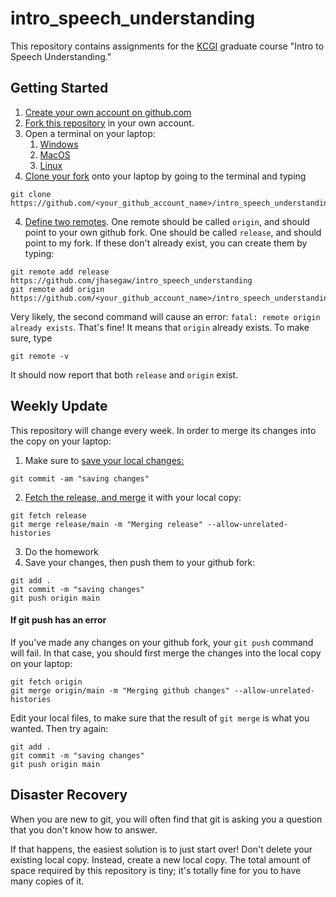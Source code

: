 # intro_speech_understanding

This repository contains assignments for the <a
href="https://www.kcg.edu/">KCGI</a> graduate course "Intro to Speech
Understanding."

## Getting Started

1. <a href="https://docs.github.com/en/get-started/start-your-journey/creating-an-account-on-github">Create your own account on github.com</a>
1. <a href="https://docs.github.com/en/pull-requests/collaborating-with-pull-requests/working-with-forks/fork-a-repo">Fork this repository</a> in your own account.
2. Open a terminal on your laptop:
    1. <a href="https://learn.microsoft.com/en-us/windows/terminal/install">Windows</a>
    1. <a href="https://support.apple.com/guide/terminal/open-or-quit-terminal-apd5265185d-f365-44cb-8b09-71a064a42125/mac">MacOS</a>
    1. <a href="https://ubuntu.com/tutorials/command-line-for-beginners#3-opening-a-terminal">Linux</a>
3. <a href="https://docs.github.com/en/repositories/creating-and-managing-repositories/cloning-a-repository">Clone your fork</a> onto your laptop by going to the terminal and typing
```
git clone https://github.com/<your_github_account_name>/intro_speech_understanding
```
4. <a href="https://docs.github.com/en/get-started/git-basics/managing-remote-repositories">Define two remotes</a>.  One remote should be called `origin`, and should point to your own github fork. One should be called `release`, and should point to my fork.  If these don't already exist, you can create them by typing:
```
git remote add release https://github.com/jhasegaw/intro_speech_understanding
git remote add origin https://github.com/<your_github_account_name>/intro_speech_understanding
```
Very likely, the second command will cause an error: `fatal: remote origin already exists`.  That's fine!  It means that `origin` already exists.  To make sure, type
```
git remote -v
```
It should now report that both `release` and `origin` exist.


## Weekly Update

This repository will change every week.  In order to merge its changes
into the copy on your laptop:

1. Make sure to <a href="https://git-scm.com/docs/git-commit">save your local changes:</a>
```
git commit -am "saving changes"
```
2. <a href="https://git-scm.com/docs/git-fetch">Fetch the release, and <a href="https://git-scm.com/docs/git-merge">merge</a> it with your local copy:
```
git fetch release
git merge release/main -m "Merging release" --allow-unrelated-histories
```
3. Do the homework
4. Save your changes, then push them to your github fork:
```
git add .
git commit -m "saving changes"
git push origin main
```

#### If git push has an error
If you've made any changes on your github fork, your `git push` command will fail.  In that case, you should first merge the changes into the local copy on your laptop:
```
git fetch origin
git merge origin/main -m "Merging github changes" --allow-unrelated-histories
```
Edit your local files, to make sure that the result of `git merge` is what you wanted.  Then try again:
```
git add .
git commit -m "saving changes"
git push origin main
```


## Disaster Recovery

When you are new to git, you will often find that git is asking you a
question that you don't know how to answer.

If that happens, the easiest solution is to just start over!  Don't
delete your existing local copy.  Instead, create a new local copy.
The total amount of space required by this repository is tiny; it's
totally fine for you to have many copies of it.

